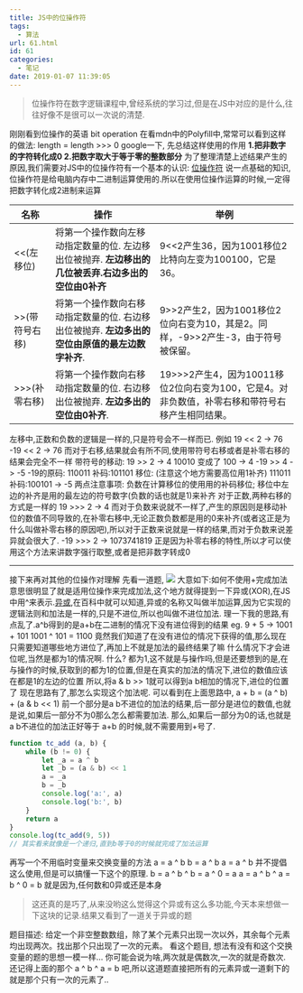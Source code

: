 ```yaml
---
title: JS中的位操作符
tags:
  - 算法
url: 61.html
id: 61
categories:
  - 笔记
date: 2019-01-07 11:39:05
---
```


> 位操作符在数字逻辑课程中,曾经系统的学习过,但是在JS中对应的是什么,往往好像不是很可以一次说的清楚.

刚刚看到位操作的英语 bit operation 在看mdn中的Polyfill中,常常可以看到这样的做法: length = length >>> 0 google一下, 先总结这样使用的作用 **1.把非数字的字符转化成0 2.把数字取大于等于零的整数部分** 为了整理清楚上述结果产生的原因,我们需要对JS中的位操作符有一个基本的认识: [位操作符](https://developer.mozilla.org/zh-CN/docs/Web/JavaScript/Guide/Expressions_and_Operators#%E4%BD%8D%E8%BF%90%E7%AE%97%E7%AC%A6) 说一点基础的知识,位操作符是给电脑内存中二进制运算使用的.所以在使用位操作运算的时候,一定得把数字转化成2进制来运算

 名称 | 操作 | 举例
 ------------ | ------------- | ------------
<<(左移位)	 | 将第一个操作数向左移动指定数量的位. 左边移出位被抛弃. **左边移出的几位被丢弃.右边多出的空位由0补齐** | 9<<2产生36，因为1001移位2比特向左变为100100，它是36。
\>>(带符号右移) | 将第一个操作数向右移动指定数量的位. 右边移出位被抛弃. **左边多出的空位由原值的最左边数字补齐**. | 9>>2产生2，因为1001移位2位向右变为10，其是2。同样，-9>>2产生-3，由于符号被保留。
\>>>(补零右移) | 将第一个操作数向右移动指定数量的位. 右边移出位被抛弃. **左边多出的空位由0补齐**. | 19>>>2产生4，因为10011移位2位向右变为100，它是4。对非负数值，补零右移和带符号右移产生相同结果。

左移中,正数和负数的逻辑是一样的,只是符号会不一样而已. 例如 19 << 2 -> 76 -19 << 2 -> 76 而对于右移,结果就会有所不同,使用带符号右移或者是补零右移的结果会完全不一样 带符号的移动: 19 >> 2 -> 4 10010 变成了 100 -> 4 -19 >> 4 -> -5 -19的原码: 110011 补码:101101 移位: (注意这个地方需要高位用1补齐) 111011 补码:100101 -> -5 两点注意事项: 负数在计算移位的使用用的补码移位; 移位中左边的补齐是用的最左边的符号数字(负数的话也就是1)来补齐 对于正数,两种右移的方式是一样的 19 >>> 2 -> 4 而对于负数来说就不一样了,产生的原因则是移动补位的数值不同导致的,在补零右移中,无论正数负数都是用的0来补齐(或者这正是为什么叫做补零右移的原因吧),所以对于正数来说就是一样的结果,而对于负数来说差异就会很大了. -19 >>> 2 -> 1073741819 正是因为补零右移的特性,所以才可以使用这个方法来讲数字强行取整,或者是把非数字转成0

* * *

接下来再对其他的位操作对理解 先看一道题, [![](https://i.loli.net/2019/01/07/5c32efafcf701.png)](https://i.loli.net/2019/01/07/5c32efafcf701.png) 大意如下:如何不使用+完成加法 意思很明显了就是适用位操作来完成加法,这个地方就得提到一下异或(XOR),在JS中用^来表示.[异或](https://baike.baidu.com/item/%E5%BC%82%E6%88%96),在百科中就可以知道,异或的名称又叫做半加运算,因为它实现的逻辑法则和加法是一样的,只是不进位,所以也叫做不进位加法. 理一下我的思路,有点乱了.a^b得到的是a+b在二进制的情况下没有进位得到的结果 eg. 9 + 5 -> 1001 + 101 1001 ^ 101 = 1100 竟然我们知道了在没有进位的情况下获得的值,那么现在只需要知道哪些地方进位了,再加上不就是加法的最终结果了嘛 什么情况下才会进位呢,当然是都为1的情况啊. 什么? 都为1,这不就是与操作吗,但是还要想到的是,在与操作的时候,获取到的都为1的位置,但是在真实的加法的情况下,进位的数值应该在都是1的左边的位置 所以,将a & b >> 1就可以得到a b相加的情况下,进位的位置了 现在思路有了,那怎么实现这个加法呢. 可以看到在上面思路中, a + b = (a ^ b) + (a & b << 1) 前一个部分是a b不进位的加法的结果,后一部分是进位的数值,也就是说,如果后一部分不为0那么怎么都需要加法. 那么,如果后一部分为0的话,也就是a b不进位的加法正好等于 a+b 的时候,就不需要用到+号了.
```js
function tc_add (a, b) {
    while (b != 0) {
        let _a = a ^ b
        let _b = (a & b) << 1
        a = _a
        b = _b
        console.log('a:', a)
        console.log('b:', b)
    }
    return a
}
console.log(tc_add(9, 5))
// 其实看来就像是一个递归,直到b等于0的时候就完成了加法运算
```

再写一个不用临时变量来交换变量的方法 a = a ^ b b = a ^ b a = a ^ b 并不提倡这么使用,但是可以搞懂一下这个的原理. b = a ^ b ^ b = a ^ 0 = a a = a ^ b ^ a = b ^ 0 = b 就是因为,任何数和0异或还是本身

> 这还真的是巧了,从来没哟这么觉得这个异或有这么多功能,今天本来想做一下这块的记录.结果又看到了一道关于异或的题

题目描述: 给定一个非空整数数组，除了某个元素只出现一次以外，其余每个元素均出现两次。找出那个只出现了一次的元素。 看这个题目, 想法有没有和这个交换变量的题的思想一模一样... 你可能会说为啥,两次就是偶数次,一次的就是奇数次. 还记得上面的那个 a ^ b ^ a = b 吧,所以这道题直接把所有的元素异或一道剩下的就是那个只有一次的元素了..